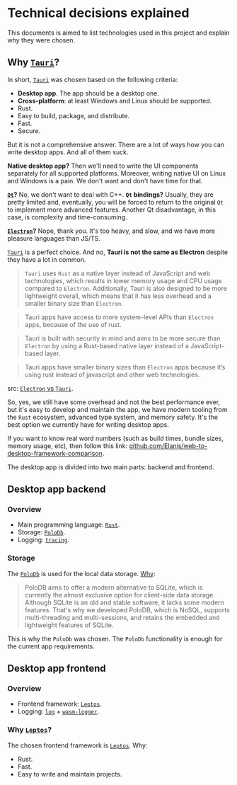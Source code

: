
# Technical decisions explained

This documents is aimed to list technologies used in this project and explain why they were chosen.

## Why [`Tauri`](https://tauri.app/)?

In short, [`Tauri`](https://tauri.app/) was chosen based on the following criteria:

* **Desktop app**. The app should be a desktop one.
* **Cross-platform**: at least Windows and Linux should be supported.
* Rust.
* Easy to build, package, and distribute.
* Fast.
* Secure.

But it is not a comprehensive answer. There are a lot of ways how you can write desktop apps. And all of them suck.

**Native desktop app?** Then we'll need to write the UI components separately for all supported platforms. Moreover, writing native UI on Linux and Windows is a pain. We don't want and don't have time for that.

**[`Qt`](https://www.qt.io/)?** No, we don't want to deal with C++. **`Qt` bindings?** Usually, they are pretty limited and, eventually, you will be forced to return to the original `Qt` to implement more advanced features. Another Qt disadvantage, in this case, is complexity and time-consuming. 

**[`Electron`](https://www.electronjs.org/)?** Nope, thank you. It's too heavy, and slow, and we have more pleasure languages than JS/TS.

[`Tauri`](https://tauri.app/) is a perfect choice. And no, **Tauri is not the same as Electron** despite they have a lot in common.

> `Tauri` uses `Rust` as a native layer instead of JavaScript and web technologies, which results in lower memory usage and CPU usage compared to `Electron`. Additionally, Tauri is also designed to be more lightweight overall, which means that it has less overhead and a smaller binary size than `Electron`.

> Tauri apps have access to more system-level APIs than `Electron` apps, because of the use of rust.

> Tauri is built with security in mind and aims to be more secure than `Electron` by using a Rust-based native layer instead of a JavaScript-based layer.

> Tauri apps have smaller binary sizes than `Electron` apps because it’s using rust instead of javascript and other web technologies.

src: [`Electron` vs `Tauri`](https://www.coditation.com/blog/electron-vs-tauri).

So, yes, we still have some overhead and not the best performance ever, but it's easy to develop and maintain the app, we have modern tooling from the `Rust` ecosystem, advanced type system, and memory safety. It's the best option we currently have for writing desktop apps.

If you want to know real word numbers (such as build times, bundle sizes, memory usage, etc), then follow this link: [github.com/Elanis/web-to-desktop-framework-comparison](https://github.com/Elanis/web-to-desktop-framework-comparison).

The desktop app is divided into two main parts: backend and frontend.

## Desktop app backend

### Overview

* Main programming language: [`Rust`](https://www.rust-lang.org/).
* Storage: [`PoloDb`](https://www.polodb.org/).
* Logging: [`tracing`](https://docs.rs/tracing/).

### Storage

The [`PoloDb`](https://www.polodb.org/) is used for the local data storage. [Why](https://www.polodb.org/docs/):

> PoloDB aims to offer a modern alternative to SQLite, which is currently the almost exclusive option for client-side data storage. Although SQLite is an old and stable software, it lacks some modern features. That's why we developed PoloDB, which is NoSQL, supports multi-threading and multi-sessions, and retains the embedded and lightweight features of SQLite.

This is why the `PoloDb` was chosen. The `PoloDb` functionality is enough for the current app requirements.

## Desktop app frontend

### Overview

* Frontend framework: [`Leptos`](https://leptos.dev/).
* Logging: [`log`](https://docs.rs/log/) + [`wasm-logger`](https://docs.rs/wasm-logger/).

### Why [`Leptos`](https://leptos.dev/)?

The chosen frontend framework is [`Leptos`](https://leptos.dev/). Why:

* Rust.
* Fast.
* Easy to write and maintain projects.